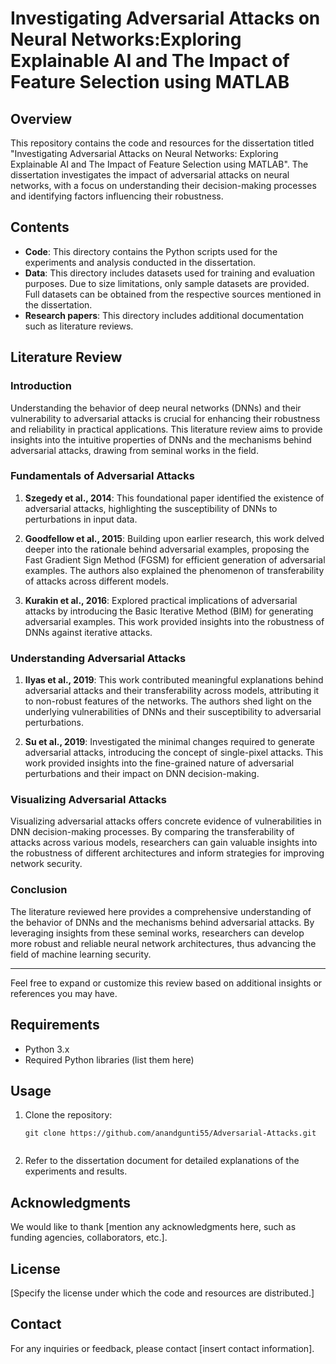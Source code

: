 
# Investigating Adversarial Attacks on Neural Networks:Exploring Explainable AI and The Impact of Feature Selection using MATLAB

## Overview
This repository contains the code and resources for the dissertation titled "Investigating Adversarial Attacks on Neural Networks:
Exploring Explainable AI and The Impact of Feature Selection using MATLAB". The dissertation investigates the impact of adversarial attacks on neural networks, with a focus on understanding their decision-making processes and identifying factors influencing their robustness.

## Contents
- **Code**: This directory contains the Python scripts used for the experiments and analysis conducted in the dissertation.
- **Data**: This directory includes datasets used for training and evaluation purposes. Due to size limitations, only sample datasets are provided. Full datasets can be obtained from the respective sources mentioned in the dissertation.
- **Research papers**: This directory includes additional documentation such as literature reviews.


## Literature Review

### Introduction
Understanding the behavior of deep neural networks (DNNs) and their vulnerability to adversarial attacks is crucial for enhancing their robustness and reliability in practical applications. This literature review aims to provide insights into the intuitive properties of DNNs and the mechanisms behind adversarial attacks, drawing from seminal works in the field.

### Fundamentals of Adversarial Attacks
1. **Szegedy et al., 2014**: This foundational paper identified the existence of adversarial attacks, highlighting the susceptibility of DNNs to perturbations in input data.

2. **Goodfellow et al., 2015**: Building upon earlier research, this work delved deeper into the rationale behind adversarial examples, proposing the Fast Gradient Sign Method (FGSM) for efficient generation of adversarial examples. The authors also explained the phenomenon of transferability of attacks across different models.

3. **Kurakin et al., 2016**: Explored practical implications of adversarial attacks by introducing the Basic Iterative Method (BIM) for generating adversarial examples. This work provided insights into the robustness of DNNs against iterative attacks.

### Understanding Adversarial Attacks
1. **Ilyas et al., 2019**: This work contributed meaningful explanations behind adversarial attacks and their transferability across models, attributing it to non-robust features of the networks. The authors shed light on the underlying vulnerabilities of DNNs and their susceptibility to adversarial perturbations.

2. **Su et al., 2019**: Investigated the minimal changes required to generate adversarial attacks, introducing the concept of single-pixel attacks. This work provided insights into the fine-grained nature of adversarial perturbations and their impact on DNN decision-making.

### Visualizing Adversarial Attacks
Visualizing adversarial attacks offers concrete evidence of vulnerabilities in DNN decision-making processes. By comparing the transferability of attacks across various models, researchers can gain valuable insights into the robustness of different architectures and inform strategies for improving network security.

### Conclusion
The literature reviewed here provides a comprehensive understanding of the behavior of DNNs and the mechanisms behind adversarial attacks. By leveraging insights from these seminal works, researchers can develop more robust and reliable neural network architectures, thus advancing the field of machine learning security.

---

Feel free to expand or customize this review based on additional insights or references you may have.

## Requirements
- Python 3.x
- Required Python libraries (list them here)

## Usage
1. Clone the repository:
   ```
   git clone https://github.com/anandgunti55/Adversarial-Attacks.git
   ```

   ```
2. Refer to the dissertation document for detailed explanations of the experiments and results.

## Acknowledgments
We would like to thank [mention any acknowledgments here, such as funding agencies, collaborators, etc.].

## License
[Specify the license under which the code and resources are distributed.]

## Contact
For any inquiries or feedback, please contact [insert contact information].

